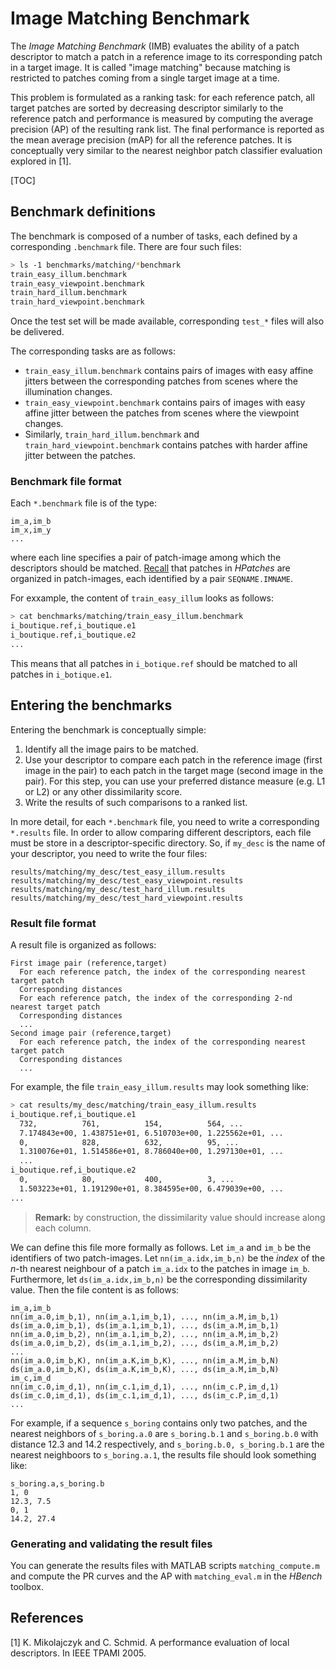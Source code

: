 # Image Matching Benchmark

The *Image Matching Benchmark* (IMB) evaluates the ability of a patch descriptor to match a patch in a reference image to its corresponding patch in a target image. It is called "image matching" because  matching is restricted to patches coming from a single target image at a time.

This problem is formulated as a ranking task: for each reference patch, all target patches are sorted by decreasing descriptor similarly to the reference patch and performance is measured by computing the average precision (AP) of the resulting rank list. The final performance is reported as the mean average precision (mAP) for all the reference patches. It is conceptually very similar to the nearest neighbor patch classifier evaluation explored in [1].

[TOC]

## Benchmark definitions

The benchmark is composed of a number of tasks, each defined by a corresponding `.benchmark` file. There are four such files:

```bash
> ls -1 benchmarks/matching/*benchmark
train_easy_illum.benchmark
train_easy_viewpoint.benchmark
train_hard_illum.benchmark
train_hard_viewpoint.benchmark
```

Once the test set will be made available, corresponding `test_*` files will also be delivered.

The corresponding tasks are as follows:

* `train_easy_illum.benchmark` contains pairs of images with easy affine jitters between the corresponding patches from scenes where the illumination changes.
* `train_easy_viewpoint.benchmark` contains pairs of images with easy affine jitter between the patches from scenes where the viewpoint changes.
* Similarly, `train_hard_illum.benchmark` and `train_hard_viewpoint.benchmark` contains patches with harder affine jitter between the patches.

### Benchmark file format

Each `*.benchmark` file is of the type:

```
im_a,im_b
im_x,im_y
...
```

where each line specifies a pair of patch-image among which the descriptors should be matched. [Recall](../../README.md#reading-patches) that patches in *HPatches* are organized in patch-images, each identified by a pair `SEQNAME.IMNAME`. 

For exxample, the content of `train_easy_illum` looks as follows:

```bash
> cat benchmarks/matching/train_easy_illum.benchmark
i_boutique.ref,i_boutique.e1
i_boutique.ref,i_boutique.e2
...
```

This means that all patches in `i_botique.ref` should be matched to all patches in `i_botique.e1`.


## Entering the benchmarks

Entering the benchmark is conceptually simple:

1. Identify all the image pairs to be matched.
2. Use your descriptor to compare each patch in the reference image (first image in the pair) to each patch in the target mage (second image in the pair). For this step, you can use your preferred distance measure (e.g. L1 or L2) or any other dissimilarity score.
3. Write the results of such comparisons to a ranked list.

In more detail, for each `*.benchmark` file, you need to write a corresponding `*.results` file. In order to allow comparing different descriptors, each file must be store in a descriptor-specific directory. So, if `my_desc` is the name of your descriptor, you need to write the four files:

```
results/matching/my_desc/test_easy_illum.results
results/matching/my_desc/test_easy_viewpoint.results
results/matching/my_desc/test_hard_illum.results
results/matching/my_desc/test_hard_viewpoint.results
```

### Result file format

A result file is organized as follows:

```
First image pair (reference,target)
  For each reference patch, the index of the corresponding nearest target patch
  Corresponding distances
  For each reference patch, the index of the corresponding 2-nd nearest target patch
  Corresponding distances
  ...
Second image pair (reference,target)
  For each reference patch, the index of the corresponding nearest target patch
  Corresponding distances
  ...
```

For example, the file `train_easy_illum.results` may look something like:

```bash
> cat results/my_desc/matching/train_easy_illum.results 
i_boutique.ref,i_boutique.e1
  732,          761,          154,          564, ...
  7.174843e+00, 1.438751e+01, 6.510703e+00, 1.225562e+01, ...
  0,            828,          632,          95, ...
  1.310076e+01, 1.514586e+01, 8.786040e+00, 1.297130e+01, ...
  ...
i_boutique.ref,i_boutique.e2
  0,            80,           400,          3, ...
  1.503223e+01, 1.191290e+01, 8.384595e+00, 6.479039e+00, ...
...
```

> **Remark:** by construction, the dissimilarity value should increase along each column.

We can define this file more formally as follows. Let `im_a` and `im_b` be the identifiers of two patch-images.  Let `nn(im_a.idx,im_b,n)` be the *index* of the *n*-th nearest neighbour of a patch `im_a.idx` to the patches in image `im_b`. Furthermore, let ``ds(im_a.idx,im_b,n)`` be the corresponding dissimilarity value. Then the file content is as follows:

```
im_a,im_b
nn(im_a.0,im_b,1), nn(im_a.1,im_b,1), ..., nn(im_a.M,im_b,1)
ds(im_a.0,im_b,1), ds(im_a.1,im_b,1), ..., ds(im_a.M,im_b,1)
nn(im_a.0,im_b,2), nn(im_a.1,im_b,2), ..., nn(im_a.M,im_b,2)
ds(im_a.0,im_b,2), ds(im_a.1,im_b,2), ..., ds(im_a.M,im_b,2)
...
nn(im_a.0,im_b,K), nn(im_a.K,im_b,K), ..., nn(im_a.M,im_b,N)
ds(im_a.0,im_b,K), ds(im_a.K,im_b,K), ..., ds(im_a.M,im_b,N)
im_c,im_d
nn(im_c.0,im_d,1), nn(im_c.1,im_d,1), ..., nn(im_c.P,im_d,1)
ds(im_c.0,im_d,1), ds(im_c.1,im_d,1), ..., ds(im_c.P,im_d,1)
...
```

For example, if a sequence `s_boring` contains only two patches,
and the nearest neighbors of `s_boring.a.0` are `s_boring.b.1` and `s_boring.b.0` with distance 12.3 and 14.2 respectively, and `s_boring.b.0, s_boring.b.1` are the nearest neighboors to `s_boring.a.1`, the results file should look something like:

```
s_boring.a,s_boring.b
1, 0
12.3, 7.5
0, 1
14.2, 27.4
```

### Generating and validating the result files

You can generate the results files with MATLAB scripts `matching_compute.m` and compute the PR curves and the AP with `matching_eval.m` in the *HBench* toolbox.

## References

[1] K. Mikolajczyk and C. Schmid. A performance evaluation of local descriptors. In IEEE TPAMI 2005.
